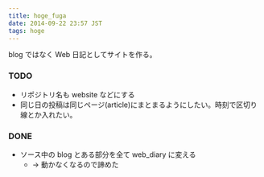 ```yaml
---
title: hoge_fuga
date: 2014-09-22 23:57 JST
tags: hoge
---
```


blog ではなく Web 日記としてサイトを作る。

### TODO

- リポジトリ名も website などにする
- 同じ日の投稿は同じページ(article)にまとまるようにしたい。時刻で区切り線とか入れたい。

### DONE
- ソース中の blog とある部分を全て web_diary に変える
  - -> 動かなくなるので諦めた
